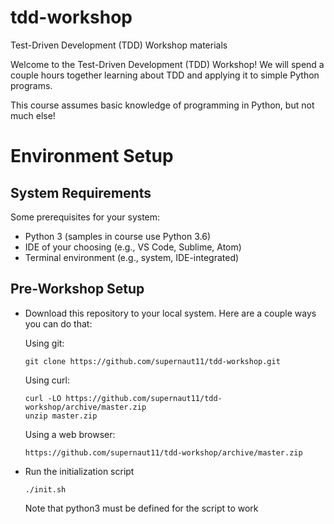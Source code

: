 # tdd-workshop
Test-Driven Development (TDD) Workshop materials

Welcome to the Test-Driven Development (TDD) Workshop! We will spend a couple hours together
learning about TDD and applying it to simple Python programs.

This course assumes basic knowledge of programming in Python, but not much else!

# Environment Setup
## System Requirements
Some prerequisites for your system:
*   Python 3 (samples in course use Python 3.6)
*   IDE of your choosing (e.g., VS Code, Sublime, Atom)
*   Terminal environment (e.g., system, IDE-integrated)

## Pre-Workshop Setup
-   Download this repository to your local system. Here are a couple ways you can do that:

    Using git:

        git clone https://github.com/supernaut11/tdd-workshop.git

    Using curl:

        curl -LO https://github.com/supernaut11/tdd-workshop/archive/master.zip
        unzip master.zip

    Using a web browser:

        https://github.com/supernaut11/tdd-workshop/archive/master.zip

-   Run the initialization script

        ./init.sh

    Note that python3 must be defined for the script to work
